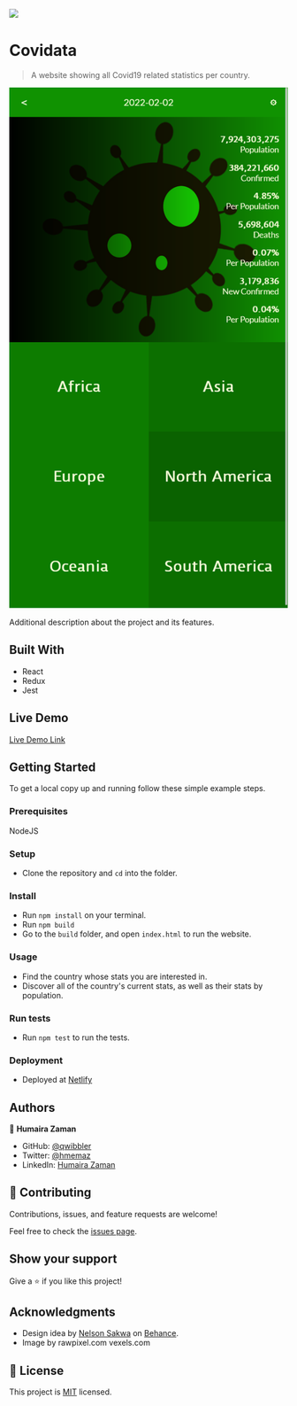 ![](https://img.shields.io/badge/Microverse-blueviolet)

# Covidata

> A website showing all Covid19 related statistics per country.

![screenshot](./public/screenshot.png)

Additional description about the project and its features.

## Built With

- React
- Redux
- Jest

## Live Demo

[Live Demo Link](https://qwibbler-covidata.netlify.app/)


## Getting Started

To get a local copy up and running follow these simple example steps.

### Prerequisites

NodeJS

### Setup

- Clone the repository and `cd` into the folder.

### Install

- Run `npm install` on your terminal.
- Run `npm build`
- Go to the `build` folder, and open `index.html` to run the website.

### Usage

- Find the country whose stats you are interested in.
- Discover all of the country's current stats, as well as their stats by population.

### Run tests

- Run `npm test` to run the tests.

### Deployment

- Deployed at [Netlify](https://qwibbler-covidata.netlify.app/)



## Authors

👤 **Humaira Zaman**

- GitHub: [@qwibbler](https://github.com/qwibbler)
- Twitter: [@hmemaz](https://twitter.com/hmemaz)
- LinkedIn: [Humaira Zaman](https://www.linkedin.com/in/hmemaz1994/)

## 🤝 Contributing

Contributions, issues, and feature requests are welcome!

Feel free to check the [issues page](../../issues/).

## Show your support

Give a ⭐️ if you like this project!

## Acknowledgments

- Design idea by [Nelson Sakwa](https://www.behance.net/sakwadesignstudio) on [Behance](https://www.behance.net/gallery/31579789/Ballhead-App-(Free-PSDs)).
- Image by rawpixel.com vexels.com

## 📝 License

This project is [MIT](./MIT.md) licensed.
